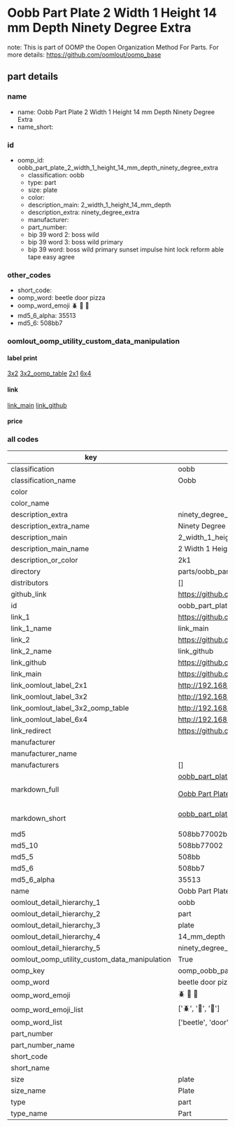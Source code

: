 # Oobb Part Plate 2 Width 1 Height 14 mm Depth Ninety Degree Extra  

note: This is part of OOMP the Oopen Organization Method For Parts. For more details: https://github.com/oomlout/oomp_base

##  part details
  







### name
* name: Oobb Part Plate 2 Width 1 Height 14 mm Depth Ninety Degree Extra
* name_short: 
### id
* oomp_id: oobb_part_plate_2_width_1_height_14_mm_depth_ninety_degree_extra
  * classification: oobb
  * type: part
  * size: plate
  * color: 
  * description_main: 2_width_1_height_14_mm_depth
  * description_extra: ninety_degree_extra
  * manufacturer: 
  * part_number: 
  * bip 39 word 2: boss wild
  * bip 39 word 3: boss wild primary
  * bip 39 word: boss wild primary sunset impulse hint lock reform able tape easy agree

### other_codes
* short_code: 
* oomp_word: beetle door pizza
* oomp_word_emoji :beetle: :door: :pizza:
* md5_6_alpha: 35513
* md5_6: 508bb7






### oomlout_oomp_utility_custom_data_manipulation
#### label print
[3x2](http://192.168.1.245:1112/?label=oomp%2035513)
[3x2_oomp_table](http://192.168.1.108:1112/?label=oomp%2035513)
[2x1](http://192.168.1.242:1112/?label=oomp%2035513)
[6x4](http://192.168.1.55:1112/?label=oomp%2035513)    

#### link

[link_main](https://github.com/oomlout/oomlout_oomp_version_1_messy/tree/main/parts/oobb_part_plate_2_width_1_height_14_mm_depth_ninety_degree_extra) [link_github](https://github.com/oomlout/oomlout_oomp_version_1_messy/tree/main/parts/oobb_part_plate_2_width_1_height_14_mm_depth_ninety_degree_extra)                             

#### price







### all codes 
| key | value |  
| --- | --- |  
| classification | oobb |  
| classification_name | Oobb |  
| color |  |  
| color_name |  |  
| description_extra | ninety_degree_extra |  
| description_extra_name | Ninety Degree Extra |  
| description_main | 2_width_1_height_14_mm_depth |  
| description_main_name | 2 Width 1 Height 14 mm Depth |  
| description_or_color | 2k1 |  
| directory | parts/oobb_part_plate_2_width_1_height_14_mm_depth_ninety_degree_extra |  
| distributors | [] |  
| github_link | https://github.com/oomlout/oomlout_oomp_part_src/tree/main/parts/oobb_part_plate_2_width_1_height_14_mm_depth_ninety_degree_extra |  
| id | oobb_part_plate_2_width_1_height_14_mm_depth_ninety_degree_extra |  
| link_1 | https://github.com/oomlout/oomlout_oomp_version_1_messy/tree/main/parts/oobb_part_plate_2_width_1_height_14_mm_depth_ninety_degree_extra |  
| link_1_name | link_main |  
| link_2 | https://github.com/oomlout/oomlout_oomp_version_1_messy/tree/main/parts/oobb_part_plate_2_width_1_height_14_mm_depth_ninety_degree_extra |  
| link_2_name | link_github |  
| link_github | https://github.com/oomlout/oomlout_oomp_version_1_messy/tree/main/parts/oobb_part_plate_2_width_1_height_14_mm_depth_ninety_degree_extra |  
| link_main | https://github.com/oomlout/oomlout_oomp_version_1_messy/tree/main/parts/oobb_part_plate_2_width_1_height_14_mm_depth_ninety_degree_extra |  
| link_oomlout_label_2x1 | http://192.168.1.242:1112/?label=oomp%2035513 |  
| link_oomlout_label_3x2 | http://192.168.1.245:1112/?label=oomp%2035513 |  
| link_oomlout_label_3x2_oomp_table | http://192.168.1.108:1112/?label=oomp%2035513 |  
| link_oomlout_label_6x4 | http://192.168.1.55:1112/?label=oomp%2035513 |  
| link_redirect | https://github.com/oomlout/oomlout_oomp_version_1_messy/tree/main/parts/oobb_part_plate_2_width_1_height_14_mm_depth_ninety_degree_extra |  
| manufacturer |  |  
| manufacturer_name |  |  
| manufacturers | [] |  
| markdown_full | [oobb_part_plate_2_width_1_height_14_mm_depth_ninety_degree_extra](none)<br>[](none)<br>[Oobb Part Plate 2 Width 1 Height 14 Mm Depth Ninety Degree Extra](none)<br><br> |  
| markdown_short | [oobb_part_plate_2_width_1_height_14_mm_depth_ninety_degree_extra](none)<br><br> |  
| md5 | 508bb77002b4506daf391d99557ec0d1 |  
| md5_10 | 508bb77002 |  
| md5_5 | 508bb |  
| md5_6 | 508bb7 |  
| md5_6_alpha | 35513 |  
| name | Oobb Part Plate 2 Width 1 Height 14 mm Depth Ninety Degree Extra |  
| oomlout_detail_hierarchy_1 | oobb |  
| oomlout_detail_hierarchy_2 | part |  
| oomlout_detail_hierarchy_3 | plate |  
| oomlout_detail_hierarchy_4 | 14_mm_depth |  
| oomlout_detail_hierarchy_5 | ninety_degree_extra |  
| oomlout_oomp_utility_custom_data_manipulation | True |  
| oomp_key | oomp_oobb_part_plate_2_width_1_height_14_mm_depth_ninety_degree_extra |  
| oomp_word | beetle door pizza |  
| oomp_word_emoji | :beetle: :door: :pizza: |  
| oomp_word_emoji_list | [':beetle:', ':door:', ':pizza:'] |  
| oomp_word_list | ['beetle', 'door', 'pizza'] |  
| part_number |  |  
| part_number_name |  |  
| short_code |  |  
| short_name |  |  
| size | plate |  
| size_name | Plate |  
| type | part |  
| type_name | Part |  
